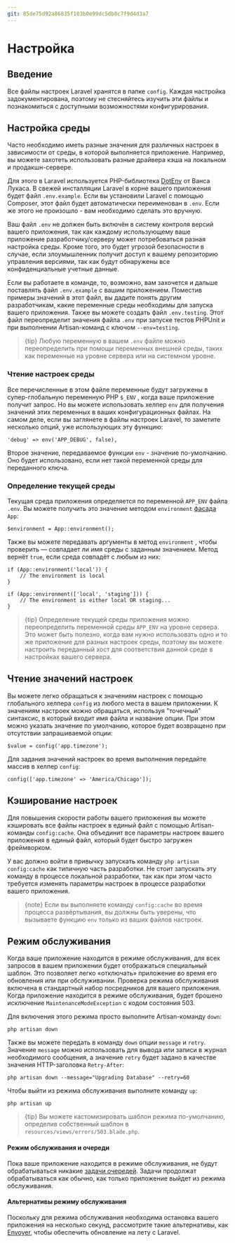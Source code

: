 ```yaml
---
git: 85de75d92a86835f103b0e99dc5db8c7f9d4d3a7
---
```


# Настройка

<a name="introduction"></a>
## Введение

Все файлы настроек Laravel хранятся в папке `config`. Каждая настройка задокументирована, поэтому не стесняйтесь изучить эти файлы и познакомиться с доступными возможностями конфигурирования.

<a name="environment-configuration"></a>
## Настройка среды

Часто необходимо иметь разные значения для различных настроек в зависимости от среды, в которой выполняется приложение. Например, вы можете захотеть использовать разные драйвера кэша на локальном и продакшн-сервере.

Для этого в Laravel используется PHP-библиотека [DotEnv](https://github.com/vlucas/phpdotenv) от Ванса Лукаса. В свежей инсталляции Laravel в корне вашего приложения будет файл `.env.example`. Если вы установили Laravel с помощью Composer, этот файл будет автоматически переименован в `.env`. Если же этого не произошло - вам необходимо сделать это вручную.

Ваш файл `.env` не должен быть включён в систему контроля версий вашего приложения, так как каждому использующему ваше приложение разработчику/серверу может потребоваться разная настройка среды. Кроме того, это будет угрозой безопасности в случае, если злоумышленник получит доступ к вашему репозиторию управления версиями, так как будут обнаружены все конфиденциальные учетные данные.

Если вы работаете в команде, то, возможно, вам захочется и дальше поставлять файл `.env.example` с вашим приложением. Поместив примеры значений в этот файл, вы дадите понять другим разработчикам, какие переменные среды необходимы для запуска вашего приложения. Также вы можете создать файл `.env.testing`. Этот файл переопределит значения файла `.env` при запуске тестов PHPUnit и при выполнении Artisan-команд с ключом `--env=testing`.

> {tip} Любую переменную в вашем `.env` файле можно переопределить при помощи переменных внешней среды, таких как переменные на уровне сервера или на системном уровне.

<a name="retrieving-environment-configuration"></a>
### Чтение настроек среды

Все перечисленные в этом файле переменные будут загружены в супер-глобальную переменную PHP `$_ENV` , когда ваше приложение получит запрос. Но вы можете использовать хелпер `env` для получения значений этих переменных в ваших конфигурационных файлах. На самом деле, если вы заглянете в файлы настроек Laravel, то заметите несколько опций, уже использующих эту функцию:

    'debug' => env('APP_DEBUG', false),

Второе значение, передаваемое функции `env` - значение по-умолчанию. Оно будет использовано, если нет такой переменной среды для переданного ключа.

<a name="determining-the-current-environment"></a>
### Определение текущей среды

Текущая среда приложения определяется по переменной `APP_ENV` файла `.env`.  Вы можете получить это значение методом `environment` [фасада](/docs/{{version}}/facades) `App`:

    $environment = App::environment();

Также вы можете передавать аргументы в метод `environment` , чтобы проверить — совпадает ли имя среды с заданным значением. Метод вернёт `true`, если среда совпадёт с любым из них:

    if (App::environment('local')) {
        // The environment is local
    }

    if (App::environment(['local', 'staging'])) {
        // The environment is either local OR staging...
    }

> {tip} Определение текущей среды приложения можно переопределить переменной среды `APP_ENV` на уровне сервера. Это может быть полезно, когда вам нужно использовать одно и то же приложение для разных настроек среды, поэтому вы можете настроить переданный хост для соответствия данной среде в настройках вашего сервера.

<a name="accessing-configuration-values"></a>
## Чтение значений настроек

Вы можете легко обращаться к значениям настроек с помощью глобального хелпера `config` из любого места в вашем приложении. К значениям настроек можно обращаться, используя "точечный" синтаксис, в который входит имя файла и название опции. При этом можно указать значение по умолчанию, которое будет возвращено при отсутствии запрашиваемой опции:

    $value = config('app.timezone');

Для задания значений настроек во время выполнения передайте массив в хелпер `config`:

    config(['app.timezone' => 'America/Chicago']);

<a name="configuration-caching"></a>
## Кэширование настроек

Для повышения скорости работы вашего приложения вы можете кэшировать все файлы настроек в единый файл с помощью Artisan-команды `config:cache`. Она объединит все параметры настроек вашего приложения в единый файл, который будет быстро загружен фреймворком.

У вас должно войти в привычку запускать команду `php artisan config:cache` как типичную часть разработки. Не стоит запускать эту команду в процессе локальной разработки, так как при этом часто требуется изменять параметры настроек в процессе разработки вашего приложения.

> {note} Если вы выполняете команду `config:cache` во время процесса развёртывания, вы должны быть уверены, что вызываете функцию `env` только из ваших файлов настроек.

<a name="maintenance-mode"></a>
## Режим обслуживания

Когда ваше приложение находится в режиме обслуживания, для всех запросов в вашем приложении будет отображаться специальный шаблон. Это позволяет легко «отключать» приложение во время его обновления или при обслуживании. Проверка режима обслуживания включена в стандартный набор посредников для вашего приложения. Когда приложение находится в режиме обслуживания, будет брошено исключение `MaintenanceModeException` с кодом состояния 503.

Для включения этого режима просто выполните Artisan-команду `down`:

    php artisan down

Также вы можете передать в команду `down` опции `message` и `retry`. Значение `message` можно использовать для вывода или записи в журнал необходимого сообщения, а значение `retry` будет задано в качестве значения HTTP-заголовка `Retry-After`:

    php artisan down --message="Upgrading Database" --retry=60

Чтобы выйти из режима обслуживания выполните команду `up`:

    php artisan up

> {tip} Вы можете кастомизировать шаблон режима по-умолчанию, определив собственный шаблон в `resources/views/errors/503.blade.php`.

#### Режим обслуживания и очереди

Пока ваше приложение находится в режиме обслуживания, не будут обрабатываться никакие [задачи очередей](/docs/{{version}}/queues). Задачи продолжат обрабатываться как обычно, как только приложение выйдет из режима обслуживания.

#### Альтернативы режиму обслуживания

Поскольку для режима обслуживания необходима остановка вашего приложения на несколько секунд, рассмотрите такие альтернативы, как [Envoyer](https://envoyer.io), чтобы обеспечить обновление на лету с Laravel.
